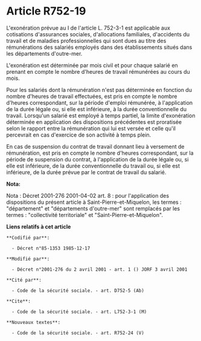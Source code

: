 # Article R752-19

L'exonération prévue au I de l'article L. 752-3-1 est applicable aux cotisations d'assurances sociales, d'allocations
familiales, d'accidents du travail et de maladies professionnelles qui sont dues au titre des rémunérations des salariés
employés dans des établissements situés dans les départements d'outre-mer.

L'exonération est déterminée par mois civil et pour chaque salarié en prenant en compte le nombre d'heures de travail
rémunérées au cours du mois.

Pour les salariés dont la rémunération n'est pas déterminée en fonction du nombre d'heures de travail effectuées, est pris en
compte le nombre d'heures correspondant, sur la période d'emploi rémunérée, à l'application de la durée légale ou, si elle
est inférieure, à la durée conventionnelle du travail. Lorsqu'un salarié est employé à temps partiel, la limite d'exonération
déterminée en application des dispositions précédentes est proratisée selon le rapport entre la rémunération qui lui est
versée et celle qu'il percevrait en cas d'exercice de son activité à temps plein.

En cas de suspension du contrat de travail donnant lieu à versement de rémunération, est pris en compte le nombre d'heures
correspondant, sur la période de suspension du contrat, à l'application de la durée légale ou, si elle est inférieure, de la
durée conventionnelle du travail ou, si elle est inférieure, de la durée prévue par le contrat de travail du salarié.

**Nota:**

Nota : Décret 2001-276 2001-04-02 art. 8 : pour l'application des dispositions du présent article à Saint-Pierre-et-Miquelon,
les termes : "département" et "départements d'outre-mer" sont remplacés par les termes : "collectivité territoriale" et
"Saint-Pierre-et-Miquelon".

**Liens relatifs à cet article**

	**Codifié par**:

	  - Décret n°85-1353 1985-12-17

	**Modifié par**:

	  - Décret n°2001-276 du 2 avril 2001 - art. 1 () JORF 3 avril 2001

	**Cité par**:

	  - Code de la sécurité sociale. - art. D752-5 (Ab)

	**Cite**:

	  - Code de la sécurité sociale. - art. L752-3-1 (M)

	**Nouveaux textes**:

	  - Code de la sécurité sociale. - art. R752-24 (V)
